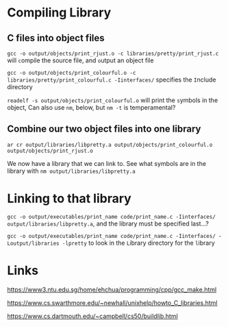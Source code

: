 # Compiling Library
## C files into object files
`gcc -o output/objects/print_rjust.o -c libraries/pretty/print_rjust.c` will `c`ompile the source file, and `o`utput an object file

`gcc -o output/objects/print_colourful.o -c libraries/pretty/print_colourful.c -Iinterfaces/` specifies the `I`nclude directory

`readelf -s output/objects/print_colourful.o` will print the `s`ymbols in the object, Can also use `nm`, below, but `nm -t` is temperamental?

## Combine our two object files into one library
`ar cr output/libraries/libpretty.a output/objects/print_colourful.o output/objects/print_rjust.o`

We now have a library that we can link to.
See what symbols are in the library with `nm output/libraries/libpretty.a`

# Linking to that library
`gcc -o output/executables/print_name code/print_name.c -Iinterfaces/ output/libraries/libpretty.a`, and the library must be specified last...?

`gcc -o output/executables/print_name code/print_name.c -Iinterfaces/ -Loutput/libraries -lpretty` to look in the `L`ibrary directory for the `l`ibrary

# Links
https://www3.ntu.edu.sg/home/ehchua/programming/cpp/gcc_make.html

https://www.cs.swarthmore.edu/~newhall/unixhelp/howto_C_libraries.html

https://www.cs.dartmouth.edu/~campbell/cs50/buildlib.html